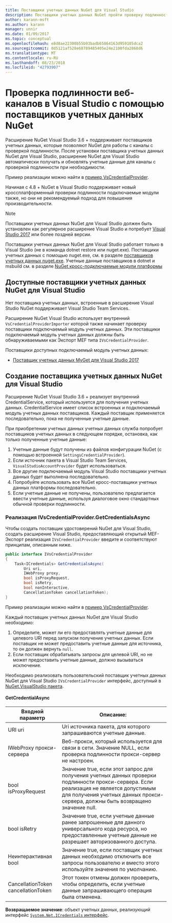 ```yaml
---
title: Поставщики учетных данных NuGet для Visual Studio
description: Поставщики учетных данных NuGet пройти проверку подлинности с веб-каналами путем реализации интерфейса IVsCredentialProvider в расширении Visual Studio.
author: karann-msft
ms.author: karann
manager: unnir
ms.date: 01/09/2017
ms.topic: conceptual
ms.openlocfilehash: e8d8ae22300b55b93badb65864163d959105dca2
ms.sourcegitcommit: 8d5121af528e68789485405e24e2100fda2868d6
ms.translationtype: MT
ms.contentlocale: ru-RU
ms.lasthandoff: 08/23/2018
ms.locfileid: "42793907"
---
```

# <a name="authenticating-feeds-in-visual-studio-with-nuget-credential-providers"></a>Проверка подлинности веб-каналов в Visual Studio с помощью поставщиков учетных данных NuGet

Расширение NuGet Visual Studio 3.6 + поддерживает поставщиков учетных данных, которые позволяют NuGet для работы с каналы с проверкой подлинности.
После установки поставщика учетных данных NuGet для Visual Studio, расширение NuGet для Visual Studio автоматически получать и обновлять учетные данные для каналы с проверкой подлинности при необходимости.

Пример реализации можно найти в [пример VsCredentialProvider](https://github.com/NuGet/Samples/tree/master/VsCredentialProvider).

Начиная с 4.8 + NuGet в Visual Studio поддерживает новый кроссплатформенный проверки подлинности подключаемые модули также, но они не рекомендуемый подход для повышения производительности.

> [!Note]
> Поставщики учетных данных NuGet для Visual Studio должен быть установлен как регулярное расширение Visual Studio и потребует [Visual Studio 2017](http://aka.ms/vs/15/release/vs_enterprise.exe) или более поздней версии.
>
> Поставщики учетных данных NuGet для Visual Studio работает только в Visual Studio (не в команда dotnet restore или nuget.exe). Поставщики учетных данных с помощью nuget.exe, см. в разделе [поставщиков учетных данных nuget.exe](nuget-exe-Credential-providers.md).
> Учетные данные поставщиков в dotnet и msbuild см. в разделе [NuGet кросс-подключаемые модули платформы](nuget-cross-platform-authentication-plugin.md)

## <a name="available-nuget-credential-providers-for-visual-studio"></a>Доступные поставщики учетных данных NuGet для Visual Studio

Нет поставщика учетных данных, встроенные в расширение Visual Studio NuGet поддерживает Visual Studio Team Services.

Расширение NuGet Visual Studio использует внутренний `VsCredentialProviderImporter` которой также начинает проверку поставщики подключаемый модуль учетных данных. Эти поставщики подключаемый модуль учетных данных должны быть обнаруживаемыми как Экспорт MEF типа `IVsCredentialProvider`.

Поставщики доступных подключаемый модуль учетных данных:

- [Поставщик учетных данных MyGet для Visual Studio 2017](http://docs.myget.org/docs/reference/credential-provider-for-visual-studio)

## <a name="creating-a-nuget-credential-provider-for-visual-studio"></a>Создание поставщика учетных данных NuGet для Visual Studio

Расширение NuGet Visual Studio 3.6 + реализует внутренний CredentialService, который используется для получения учетных данных. CredentialService имеет список встроенных и подключаемый модуль учетных данных поставщиков. Каждый поставщик применяется последовательно, пока не полученные учетные данные.

При приобретении учетных данных учетных данных служба попробует поставщиков учетных данных в следующем порядке, остановка, как только полученные учетные данные:

1. Учетные данные будут получены из файлов конфигурации NuGet (с помощью встроенной `SettingsCredentialProvider`).
1. Если источник пакета в Visual Studio Team Services, `VisualStudioAccountProvider` будет использоваться.
1. Все другие подключаемый модуль Visual Studio поставщики учетных данных будет выполнена последовательно.
1. Попробуйте использовать все NuGet кросс-поставщики учетных данных платформы последовательно.
1. Если учетные данные не получены, пользователю предлагается ввести учетные данные, используя диалоговое окно стандартных обычной проверки подлинности.

### <a name="implementing-ivscredentialprovidergetcredentialsasync"></a>Реализация IVsCredentialProvider.GetCredentialsAsync

Чтобы создать поставщик удостоверений NuGet для Visual Studio, создать расширение Visual Studio, предоставляющий открытый MEF-Экспорт реализация `IVsCredentialProvider` введите и соответствуют принципам, описанным ниже.

```cs
public interface IVsCredentialProvider
{
    Task<ICredentials> GetCredentialsAsync(
        Uri uri,
        IWebProxy proxy,
        bool isProxyRequest,
        bool isRetry,
        bool nonInteractive,
        CancellationToken cancellationToken);
}
```

Пример реализации можно найти в [пример VsCredentialProvider](https://github.com/NuGet/Samples/tree/master/VsCredentialProvider).

Каждый поставщик учетных данных NuGet для Visual Studio необходимо:

1. Определите, может ли его предоставлять учетные данные для целевого URI перед запуском получение учетных данных. Если поставщик не может предоставить учетные данные для источника, то он должен вернуть `null`.
1. Если поставщик обрабатывать запросы для целевой URI, но не может предоставить учетные данные, должно вызываться исключение.

Необходимо реализовать пользовательский поставщик учетных данных NuGet для Visual Studio `IVsCredentialProvider` интерфейс, доступный в [NuGet.VisualStudio пакета](https://www.nuget.org/packages/NuGet.VisualStudio/).

#### <a name="getcredentialasync"></a>GetCredentialAsync

| Входной параметр |Описание:|
| ----------------|-----------|
| URI uri | Uri источника пакета, для которого запрашиваются учетные данные.|
| IWebProxy прокси-сервера | Веб-прокси, который используется для связи в сети. Значение NULL, если проверка подлинности прокси-сервер не настроен. |
| bool isProxyRequest | Значение true, если этот запрос для получения учетных данных проверки подлинности прокси-сервера. Если реализация не является допустимым для получения учетных данных прокси-сервера, должны быть возвращено значение null. |
| bool isRetry | Значение true, если учетные данные ранее запрошенные для данного универсального кода ресурса, но предоставленные учетные данные не разрешает авторизованного доступа. |
| Неинтерактивная bool | Значение true, если поставщик учетных данных необходимо отключить все запросы пользователю и вместо этого используйте значения по умолчанию. |
| CancellationToken cancellationToken | Этот токен отмены должен проверить, чтобы определить, если учетные данные запрашивающего операция была отменена. |

**Возвращаемое значение**: объект учетных данных, реализующий интерфейс [ `System.Net.ICredentials` интерфейс](/dotnet/api/system.net.icredentials?view=netstandard-2.0).
